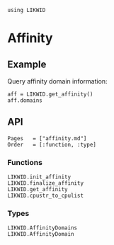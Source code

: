```@setup likwid
using LIKWID
```

# Affinity

## Example

Query affinity domain information:
```@repl likwid
aff = LIKWID.get_affinity()
aff.domains
```

## API

```@index
Pages   = ["affinity.md"]
Order   = [:function, :type]
```

### Functions

```@docs
LIKWID.init_affinity
LIKWID.finalize_affinity
LIKWID.get_affinity
LIKWID.cpustr_to_cpulist
```

### Types

```@docs
LIKWID.AffinityDomains
LIKWID.AffinityDomain
```